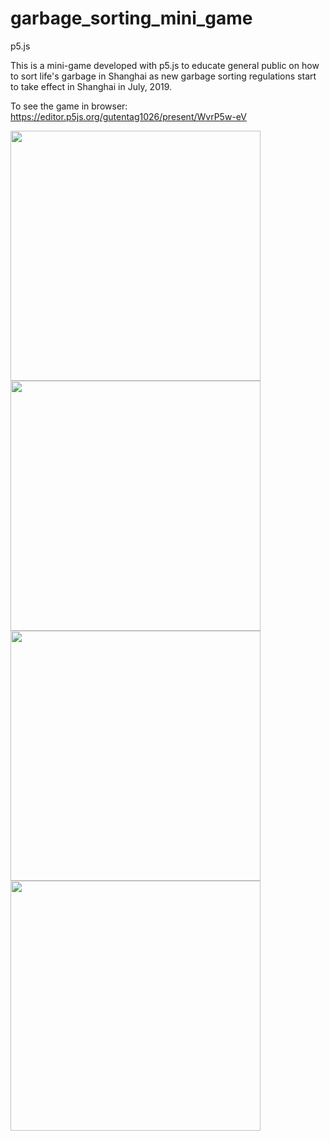 # garbage_sorting_mini_game
p5.js

This is a mini-game developed with p5.js to educate general public on how to sort life's garbage in Shanghai as new garbage sorting regulations start to take effect in Shanghai in July, 2019.

To see the game in browser: https://editor.p5js.org/gutentag1026/present/WvrP5w-eV 


<image src="https://github.com/gutentag1026/garbage_sorting_mini_game/blob/master/power.png" height="400">
<image src="https://github.com/gutentag1026/garbage_sorting_mini_game/blob/master/expired%20medicine.png" height="400">
<image src="https://github.com/gutentag1026/garbage_sorting_mini_game/blob/master/nuts.png" height="400">
<image src="https://github.com/gutentag1026/garbage_sorting_mini_game/blob/master/plastic.png" height="400">
